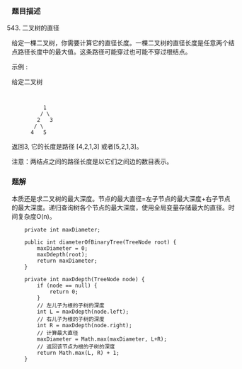 ### 题目描述
543. 二叉树的直径

给定一棵二叉树，你需要计算它的直径长度。一棵二叉树的直径长度是任意两个结点路径长度中的最大值。这条路径可能穿过也可能不穿过根结点。

示例 :

给定二叉树

```


          1
         / \
        2   3
       / \     
      4   5    
```

返回3, 它的长度是路径 [4,2,1,3] 或者[5,2,1,3]。

注意：两结点之间的路径长度是以它们之间边的数目表示。

### 题解

本质还是求二叉树的最大深度。节点的最大直径=左子节点的最大深度+右子节点的最大深度。递归查询树各个节点的最大深度，使用全局变量存储最大的直径。时间复杂度O(n)。

```$java
    private int maxDiameter;

    public int diameterOfBinaryTree(TreeNode root) {
        maxDiameter = 0;
        maxDdepth(root);
        return maxDiameter;
    }

    private int maxDdepth(TreeNode node) {
        if (node == null) {
            return 0;
        }
        // 左儿子为根的子树的深度
        int L = maxDdepth(node.left);
        // 右儿子为根的子树的深度
        int R = maxDdepth(node.right);
        // 计算最大直径
        maxDiameter = Math.max(maxDiameter, L+R);
        // 返回该节点为根的子树的深度
        return Math.max(L, R) + 1;
    }
```

